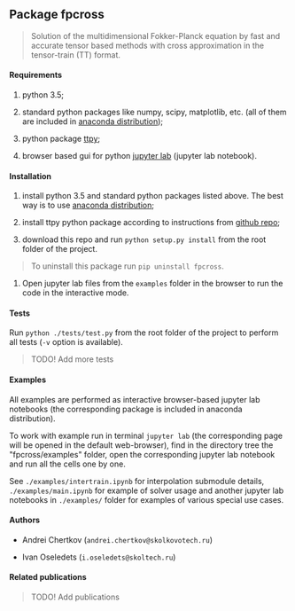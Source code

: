 ## Package fpcross

> Solution of the multidimensional Fokker-Planck equation by fast and accurate tensor based methods with cross approximation in the tensor-train (TT) format.

#### Requirements

1. python 3.5;

1. standard python packages like numpy, scipy, matplotlib, etc. (all of them are included in [anaconda distribution](https://www.anaconda.com/download/));

1. python package [ttpy](https://github.com/oseledets/ttpy);

1. browser based gui for python [jupyter lab](https://github.com/jupyterlab/jupyterlab) (jupyter lab notebook).

#### Installation

1. install python 3.5 and standard python packages listed above. The best way is to use [anaconda distribution](https://www.anaconda.com/download/);

1. install ttpy python package according to instructions from [github repo](https://github.com/oseledets/ttpy);

1. download this repo and run `python setup.py install` from the root folder of the project.

  > To uninstall this package run `pip uninstall fpcross`.

1. Open jupyter lab files from the `examples` folder in the browser to run the code in the interactive mode.

#### Tests

Run `python ./tests/test.py` from the root folder of the project to perform all tests (`-v` option is available).

> TODO! Add more tests

#### Examples

All examples are performed as interactive browser-based jupyter lab notebooks (the corresponding package is included in anaconda distribution).

To work with example run in terminal `jupyter lab` (the corresponding page will be opened in the default web-browser), find in the directory tree the "fpcross/examples" folder, open the corresponding jupyter lab notebook and run all the cells one by one.

See `./examples/intertrain.ipynb` for interpolation submodule details, `./examples/main.ipynb` for example of solver usage and another jupyter lab notebooks in `./examples/` folder for examples of various special use cases.

#### Authors

- Andrei Chertkov (`andrei.chertkov@skolkovotech.ru`)

- Ivan Oseledets (`i.oseledets@skoltech.ru`)

#### Related publications

> TODO! Add publications
